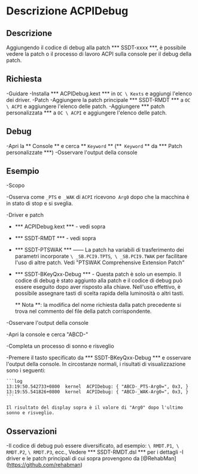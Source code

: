 # Descrizione ACPIDebug

## Descrizione

Aggiungendo il codice di debug alla patch *** SSDT-xxxx ***, è possibile vedere la patch o il processo di lavoro ACPI sulla console per il debug della patch.

## Richiesta

-Guidare
  -Installa *** ACPIDebug.kext *** in `OC \ Kexts` e aggiungi l'elenco dei driver.
-Patch
  -Aggiungere la patch principale *** SSDT-RMDT *** a `OC \ ACPI` e aggiungere l'elenco delle patch.
  -Aggiungere *** patch personalizzata *** a `OC \ ACPI` e aggiungere l'elenco delle patch.

## Debug

-Apri la ** Console ** e cerca ** `Keyword` ** (**` Keyword` ** da *** Patch personalizzate ***)
-Osservare l'output della console

## Esempio

-Scopo

  -Osserva come `_PTS` e` _WAK` di `ACPI` ricevono` Arg0` dopo che la macchina è in stato di stop e si sveglia.

-Driver e patch

  - *** ACPIDebug.kext *** - vedi sopra

  - *** SSDT-RMDT *** - vedi sopra

  - *** SSDT-PTSWAK *** —— La patch ha variabili di trasferimento dei parametri incorporate `\ _SB.PCI9.TPTS`,` \ _SB.PCI9.TWAK` per facilitare l'uso di altre patch. Vedi "PTSWAK Comprehensive Extension Patch"

  - *** SSDT-BKeyQxx-Debug *** - Questa patch è solo un esempio. Il codice di debug è stato aggiunto alla patch e il codice di debug può essere eseguito dopo aver risposto alla chiave. Nell'uso effettivo, è possibile assegnare tasti di scelta rapida della luminosità o altri tasti.

    ** Nota **: la modifica del nome richiesta dalla patch precedente si trova nel commento del file della patch corrispondente.

-Osservare l'output della console

  -Apri la console e cerca "ABCD-"

  -Completa un processo di sonno e risveglio

  -Premere il tasto specificato da *** SSDT-BKeyQxx-Debug *** e osservare l'output della console. In circostanze normali, i risultati di visualizzazione sono i seguenti:

    ```log
    13:19:50.542733+0800  kernel  ACPIDebug: { "ABCD-_PTS-Arg0=", 0x3, }
    13:19:55.541826+0800  kernel  ACPIDebug: { "ABCD-_WAK-Arg0=", 0x3, }
    ```

    Il risultato del display sopra è il valore di "Arg0" dopo l'ultimo sonno e risveglio.

## Osservazioni

-Il codice di debug può essere diversificato, ad esempio: `\ RMDT.P1`,` \ RMDT.P2`, `\ RMDT.P3`, ecc., Vedere *** SSDT-RMDT.dsl *** per i dettagli
-I driver e le patch principali di cui sopra provengono da [@RehabMan] (https://github.com/rehabman)
